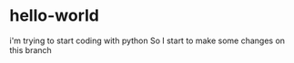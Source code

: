 # hello-world
i'm trying to start coding with python
So I start to make some changes on this branch

